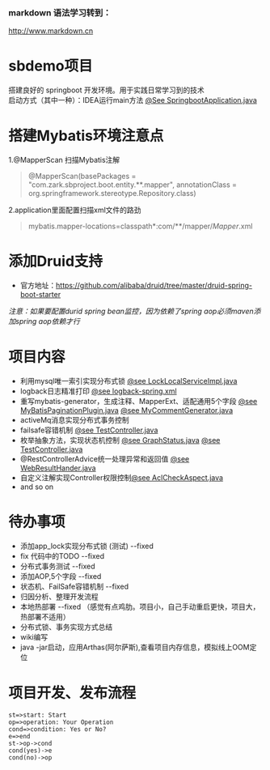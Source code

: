 ### markdown 语法学习转到：
http://www.markdown.cn
# sbdemo项目
搭建良好的 springboot 开发环境。用于实践日常学习到的技术  
启动方式（其中一种）：IDEA运行main方法 [@See SpringbootApplication.java](https://github.com/zcgitzc/sbdemo/blob/project_init/boot-start/src/main/java/com/zark/sbproject/boot/start/SpringbootApplication.java)

# 搭建Mybatis环境注意点
1.@MapperScan 扫描Mybatis注解
> @MapperScan(basePackages = "com.zark.sbproject.boot.entity.**.mapper", annotationClass = org.springframework.stereotype.Repository.class)

2.application里面配置扫描xml文件的路劲
> mybatis.mapper-locations=classpath*:com/**/mapper/*Mapper*.xml

# 添加Druid支持
* 官方地址：https://github.com/alibaba/druid/tree/master/druid-spring-boot-starter

*注意：如果要配置durid spring bean监控，因为依赖了spring aop必须maven添加spring aop依赖才行*

# 项目内容
* 利用mysql唯一索引实现分布式锁 [@see LockLocalServiceImpl.java](https://github.com/zcgitzc/sbdemo/blob/project_init/boot-service/src/main/java/com/zark/sbproject/boot/service/common/service/impl/LockLocalServiceImpl.java)
* logback日志精准打印 [@see logback-spring.xml](https://github.com/zcgitzc/sbdemo/blob/project_init/boot-start/src/main/resources/logback-spring.xml)
* 重写mybatis-generator，生成注释、MapperExt、适配通用5个字段 [@see MyBatisPaginationPlugin.java](https://github.com/zcgitzc/sbdemo/blob/project_init/boot-dao/src/main/java/com/zark/sbproject/boot/dao/plugin/MyBatisPaginationPlugin.java) [@see MyCommentGenerator.java](https://github.com/zcgitzc/sbdemo/blob/project_init/boot-dao/src/main/java/com/zark/sbproject/boot/dao/plugin/MyCommentGenerator.java)
* activeMq消息实现分布式事务控制
* failsafe容错机制 [@see TestController.java](https://github.com/zcgitzc/sbdemo/blob/project_init/boot-web/src/main/java/com/zark/sbproject/boot/web/controller/TestController.java)
* 枚举抽象方法，实现状态机控制 [@see GraphStatus.java](https://github.com/zcgitzc/sbdemo/blob/project_init/boot-service/src/main/java/com/zark/sbproject/boot/service/common/constant/GraphStatus.java) [@see TestController.java](https://github.com/zcgitzc/sbdemo/blob/project_init/boot-web/src/main/java/com/zark/sbproject/boot/web/controller/TestController.java)
* @RestControllerAdvice统一处理异常和返回值 [@see WebResultHander.java](https://github.com/zcgitzc/sbdemo/blob/project_init/boot-web/src/main/java/com/zark/sbproject/boot/web/framework/WebResultHandler.java)
* 自定义注解实现Controller权限控制[@see AclCheckAspect.java](https://github.com/zcgitzc/sbdemo/blob/project_init/boot-web/src/main/java/com/zark/sbproject/boot/web/permission/aspect/AclCheckAspect.java)
* and so on 

# 待办事项
* 添加app_lock实现分布式锁 (测试) --fixed
* fix 代码中的TODO  --fixed
* 分布式事务测试 --fixed
* 添加AOP,5个字段     --fixed
* 状态机、FailSafe容错机制  --fixed
* 归因分析、整理开发流程
* 本地热部署 --fixed （感觉有点鸡肋。项目小，自己手动重启更快，项目大，热部署不适用）
* 分布式锁、事务实现方式总结
* wiki编写
* java -jar启动，应用Arthas(阿尔萨斯),查看项目内存信息，模拟线上OOM定位

# 项目开发、发布流程
```flow
st=>start: Start
op=>operation: Your Operation
cond=>condition: Yes or No?
e=>end
st->op->cond
cond(yes)->e
cond(no)->op
```

